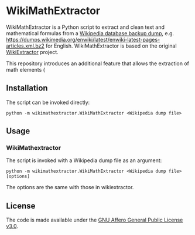 # WikiMathExtractor

WikiMathExtractor is a Python script to extract and clean text and mathematical formulas from a [Wikipedia database backup dump](https://dumps.wikimedia.org/), e.g. https://dumps.wikimedia.org/enwiki/latest/enwiki-latest-pages-articles.xml.bz2 for English.
WikiMathExtractor is based on the original [WikiExtractor](https://github.com/attardi/wikiextractor) project.

This repository introduces an additional feature that allows the extraction of math elements (<math> tags) in addition to the standard text extraction functionality.

## Installation

The script can be invoked directly:

    python -m wikimathextractor.WikiMathExtractor <Wikipedia dump file>

## Usage

### WikiMathextractor
The script is invoked with a Wikipedia dump file as an argument:

    python -m wikimathextractor.WikiMathExtractor <Wikipedia dump file> [options]

The options are the same with those in wikiextractor.

## License
The code is made available under the [GNU Affero General Public License v3.0](LICENSE).
